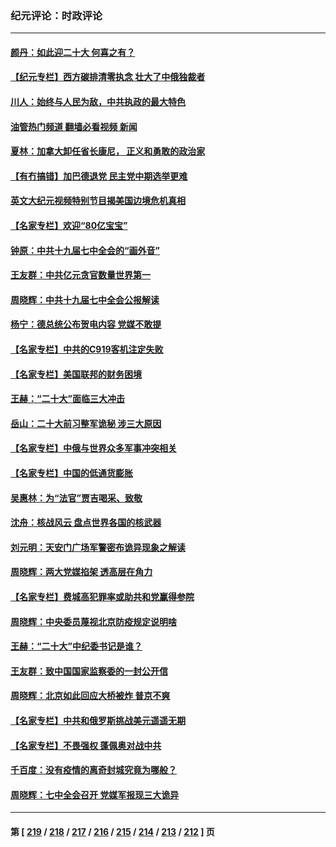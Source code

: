 ### 纪元评论：时政评论
---
#### [颜丹：如此迎二十大 何喜之有？](../../pages/nsc1025/n13844797.md?10140330) 
#### [【纪元专栏】西方碳排清零执念 壮大了中俄独裁者](../../pages/nsc1025/n13844798.md?10140330) 
#### [川人：始终与人民为敌，中共执政的最大特色](../../pages/nsc1025/n13844764.md?10140330) 
#### [油管热门频道 翻墙必看视频 新闻](ok?10140330)
#### [夏林：加拿大卸任省长康尼， 正义和勇敢的政治家](../../pages/nsc1025/n13844779.md?10140330) 
#### [【有冇搞错】加巴德退党 民主党中期选举更难](../../pages/nsc1025/n13844663.md?10140330) 
#### [英文大纪元视频特别节目揭美国边境危机真相](../../pages/nsc1025/n13844619.md?10140330) 
#### [【名家专栏】欢迎“80亿宝宝”](../../pages/nsc1025/n13844628.md?10140330) 
#### [钟原：中共十九届七中全会的“画外音”](../../pages/nsc1025/n13844177.md?10140330) 
#### [王友群：中共亿元贪官数量世界第一](../../pages/nsc1025/n13844182.md?10140330) 
#### [周晓辉：中共十九届七中全会公报解读](../../pages/nsc1025/n13844052.md?10140330) 
#### [杨宁：德总统公布贺电内容 党媒不敢提](../../pages/nsc1025/n13844041.md?10140330) 
#### [【名家专栏】中共的C919客机注定失败](../../pages/nsc1025/n13843883.md?10140330) 
#### [【名家专栏】美国联邦的财务困境](../../pages/nsc1025/n13843895.md?10140330) 
#### [王赫：“二十大”面临三大冲击](../../pages/nsc1025/n13843650.md?10140330) 
#### [岳山：二十大前习整军诡秘 涉三大原因](../../pages/nsc1025/n13843759.md?10140330) 
#### [【名家专栏】中俄与世界众多军事冲突相关](../../pages/nsc1025/n13843882.md?10140330) 
#### [【名家专栏】中国的低通货膨胀](../../pages/nsc1025/n13843115.md?10140330) 
#### [吴惠林：为“法官”贾吉喝采、致敬](../../pages/nsc1025/n13843737.md?10140330) 
#### [沈舟：核战风云 盘点世界各国的核武器](../../pages/nsc1025/n13843516.md?10140330) 
#### [刘元明：天安门广场军警密布诡异现象之解读](../../pages/nsc1025/n13843384.md?10140330) 
#### [周晓辉：两大党媒掐架 透高层在角力](../../pages/nsc1025/n13843352.md?10140330) 
#### [【名家专栏】费城高犯罪率或助共和党赢得参院](../../pages/nsc1025/n13843112.md?10140330) 
#### [周晓辉：中央委员蔑视北京防疫规定说明啥](../../pages/nsc1025/n13843348.md?10140330) 
#### [王赫：“二十大”中纪委书记是谁？](../../pages/nsc1025/n13842702.md?10140330) 
#### [王友群：致中国国家监察委的一封公开信](../../pages/nsc1025/n13842611.md?10140330) 
#### [周晓辉：北京如此回应大桥被炸 普京不爽](../../pages/nsc1025/n13842594.md?10140330) 
#### [【名家专栏】中共和俄罗斯挑战美元遥遥无期](../../pages/nsc1025/n13842459.md?10140330) 
#### [【名家专栏】不畏强权 蓬佩奥对战中共](../../pages/nsc1025/n13842460.md?10140330) 
#### [千百度：没有疫情的离奇封城究竟为哪般？](../../pages/nsc1025/n13842170.md?10140330) 
#### [周晓辉：七中全会召开 党媒军报现三大诡异](../../pages/nsc1025/n13841955.md?10140330) 

---
#### 第 [ [219](./219.md?10140330) / [218](./218.md?10140330) / [217](./217.md?10140330) / [216](./216.md?10140330) / [215](./215.md?10140330) / [214](./214.md?10140330) / [213](./213.md?10140330) / [212](./212.md?10140330) ] 页
